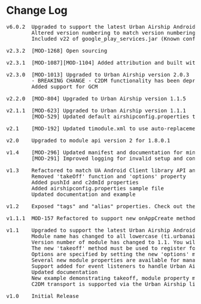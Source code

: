 # Change Log
<pre>
v6.0.2  Upgraded to support the latest Urban Airship Android library (Push Notifications only)
        Altered version numbering to match version numbering of native library
        Included v22 of google_play_services.jar (Known conflicts: ti.map, workaround: copy jar into ti.map)

v2.3.2  [MOD-1268] Open sourcing
	
v2.3.1  [MOD-1087][MOD-1104] Added attribution and built with 2.1.3.GA to support x86 devices
	
v2.3.0  [MOD-1013] Upgraded to Urban Airship version 2.0.3
        - BREAKING CHANGE - C2DM functionality has been deprecated. Use GCM instead.
        Added support for GCM

v2.2.0  [MOD-804] Upgraded to Urban Airship version 1.1.5

v2.1.1  [MOD-623] Upgraded to Urban Airship version 1.1.1
        [MOD-529] Updated default airshipconfig.properties to mention that c2dmSender is not optional when using c2dm

v2.1    [MOD-192] Updated timodule.xml to use auto-replacement for package name

v2.0	Upgraded to module api version 2 for 1.8.0.1

v1.4    [MOD-296] Updated manifest and documentation for minimum SDK requirements
        [MOD-291] Improved logging for invalid setup and configuration

v1.3    Refactored to match UA Android Client library API and functionality.
        Removed 'takeOff' function and 'options' property
        Added pushId and c2dmId properties
        Added airshipconfig.properties sample file
        Updated documentation and example

v1.2	Exposed "tags" and "alias" properties. Check out the documentation for more information.

v1.1.1  MOD-157 Refactored to support new onAppCreate method to initialize UA during Push Service startup

v1.1    Upgraded to support the latest Urban Airship Android library (Push Notifications only)
        Module name has changed to all lowercase (ti.urbanairship). You will need to update any previous references to this library.
        Version number of module has changed to 1.1. You will need to update your tiapp.xml file to reference the new version number.
        The new 'takeoff' method must be used to register for notifications
        Options are specified by setting the new 'options' module dictionary property (see documentation and example)
        Several new module properties are available for managing sound, vibrate, and push settings (see documentation and example)
        Support added for event listeners to handle Urban Airship notifications (as an option to callbacks in the takeoff method - see documentation and example)
        Updated documentation
        New example demonstrating takeoff, module property management, and both notification techniques
        C2DM transport is supported via the Urban Airship library. Refer to the Urban Airship and Google C2DM documentation for additional details on using this transport in your application.

v1.0    Initial Release
